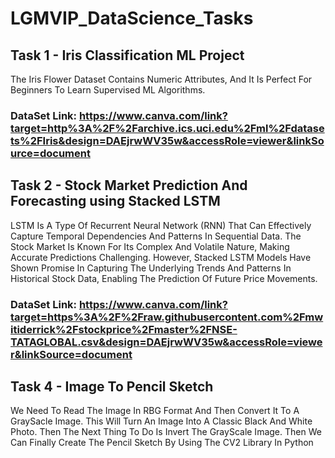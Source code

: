 # LGMVIP_DataScience_Tasks

## Task 1 - Iris Classification ML Project
The Iris Flower Dataset Contains Numeric Attributes, And It Is Perfect For Beginners To Learn Supervised ML Algorithms.
### DataSet Link: https://www.canva.com/link?target=http%3A%2F%2Farchive.ics.uci.edu%2Fml%2Fdatasets%2FIris&design=DAEjrwWV35w&accessRole=viewer&linkSource=document

## Task 2 - Stock Market Prediction And Forecasting using Stacked LSTM
LSTM Is A Type Of Recurrent Neural Network (RNN) That Can Effectively Capture Temporal Dependencies And Patterns In Sequential Data. 
The Stock Market Is Known For Its Complex And Volatile Nature, Making Accurate Predictions Challenging. However, Stacked LSTM Models Have Shown Promise In Capturing The Underlying Trends And Patterns In Historical Stock Data, Enabling The Prediction Of Future Price Movements.
### DataSet Link: https://www.canva.com/link?target=https%3A%2F%2Fraw.githubusercontent.com%2Fmwitiderrick%2Fstockprice%2Fmaster%2FNSE-TATAGLOBAL.csv&design=DAEjrwWV35w&accessRole=viewer&linkSource=document

## Task 4 - Image To Pencil Sketch
We Need To Read The Image In RBG Format And Then Convert It To A GraySacle Image. This Will Turn An Image Into A Classic Black And White Photo. Then The Next Thing To Do Is Invert The GrayScale Image. Then We Can Finally Create The Pencil Sketch By Using The CV2 Library In Python 
